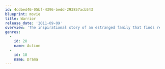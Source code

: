 ```yaml
---
id: 4cdbed46-05bf-4396-bedd-293857acb543
blueprint: movie
title: Warrior
release_date: '2011-09-09'
overview: 'The inspirational story of an estranged family that finds redemption in the unlikeliest of places…the MMA ring. Tommy Riordan (Tom Hardy), an ex-marine with a tragic past, returns home and enlists his father (Nick Nolte), a recovering alcoholic and former wrestling coach, to train him for “Sparta”, the biggest MMA tournament ever held. But when Tommy’s underdog brother, Brendan (Joel Edgerton), fights his way into the tournament, the two brothers must finally confront each other and the forces that pulled them apart. What ensues is the most gut-wrenching, soul-stirring, and unforgettable battle of their lives.'
genres:
  -
    id: 28
    name: Action
  -
    id: 18
    name: Drama
---
```

